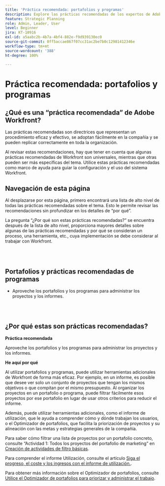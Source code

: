 ```yaml
---
title: 'Práctica recomendada: portafolios y programas'
description: Explore las prácticas recomendadas de los expertos de Adobe Workfront sobre la configuración, administración y uso de portafolios y programas.
feature: Strategic Planning
role: Admin, Leader, User
level: Beginner
jira: KT-10916
exl-id: a5aabc2b-4b7a-4bf4-882e-f9d939130ec0
source-git-commit: 0ff5accae867f07cc31ac2be7b0c12981412346e
workflow-type: tm+mt
source-wordcount: '388'
ht-degree: 100%

---
```


# Práctica recomendada: portafolios y programas

## ¿Qué es una “práctica recomendada” de Adobe Workfront?

Las prácticas recomendadas son directrices que representan un procedimiento eficaz y efectivo, se adoptan fácilmente en la compañía y se pueden replicar correctamente en toda la organización.

Al revisar estas recomendaciones, hay que tener en cuenta que algunas prácticas recomendadas de Workfront son universales, mientras que otras pueden ser más específicas del tema. Utilice estas prácticas recomendadas como marco de ayuda para guiar la configuración y el uso del sistema Workfront.

## Navegación de esta página

Al desplazarse por esta página, primero encontrará una lista de alto nivel de todas las prácticas recomendadas sobre el tema. Esto le permite revisar las recomendaciones sin profundizar en los detalles de “por qué”.

La pregunta “¿Por qué son estas prácticas recomendadas?” se encuentra después de la lista de alto nivel, proporciona mayores detalles sobre algunas de las prácticas recomendadas y por qué se consideran un proceso, una herramienta, etc., cuya implementación se debe considerar al trabajar con Workfront.

</br>
</br>

## Portafolios y prácticas recomendadas de programas

* Aproveche los portafolios y los programas para administrar los proyectos y los informes.

</br>
</br>

## ¿Por qué estas son prácticas recomendadas?

**Práctica recomendada**

Aproveche los portafolios y los programas para administrar los proyectos y los informes.

**He aquí por qué**

Al utilizar portafolios y programas, puede utilizar herramientas adicionales de Workfront de forma más eficaz. Por ejemplo, en un informe, es posible que desee ver solo un conjunto de proyectos que tengan los mismos objetivos o que compitan por el mismo presupuesto. Al organizar los proyectos en un portafolio o programa, puede filtrar fácilmente esos proyectos por ese portafolio en lugar de usar otros criterios para reducir el informe.

Además, puede utilizar herramientas adicionales, como el informe de utilización, que le ayuda a comprender cómo y dónde trabajan los usuarios, o el Optimizador de portafolios, que facilita la priorización de proyectos y su alineación con las metas y estrategias generales de la compañía.

Para saber cómo filtrar una lista de proyectos por un portafolio concreto, consulte “Actividad 1: Todos los proyectos del portafolio de marketing” en [Creación de actividades de filtro básicas](https://experienceleague.adobe.com/docs/workfront-learn/tutorials-workfront/reporting/basic-reporting/create-a-basic-filter-activity.html?lang=es).

Para comprender el informe Utilización, consulte el artículo [Siga el progreso, el coste y los ingresos con el informe de utilización.](https://experienceleague.adobe.com/docs/workfront/using/manage-resources/resource-utilization/view-utilization-information.html?lang=es#track-progress-cost-and-revenue-with-the-utilization-report).

Para obtener más información sobre el Optimizador de portafolios, consulte [Utilice el Optimizador de portafolios para priorizar y administrar el trabajo](https://experienceleague.adobe.com/docs/workfront-learn/tutorials-workfront/manage-work/portfolios/prioritize-and-manage-work-with-portfolios.html?lang=es).
